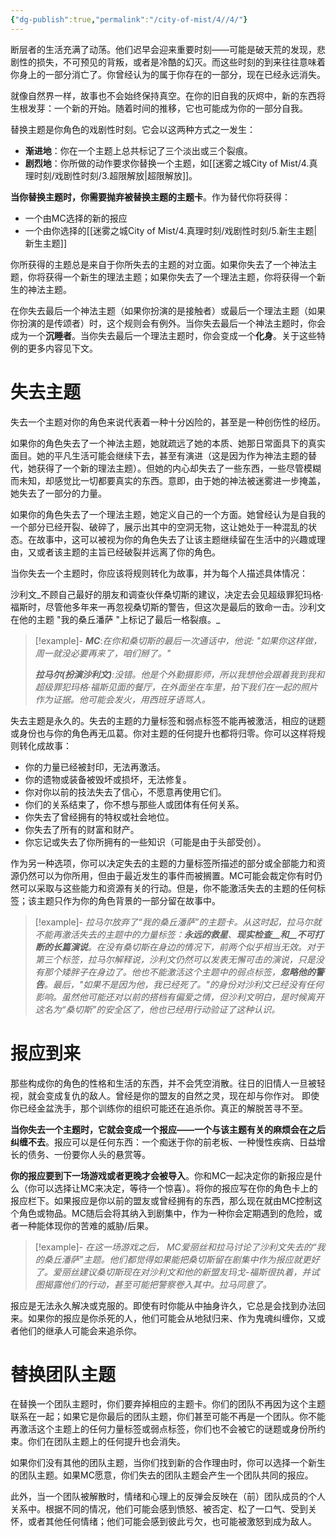 ```yaml
---
{"dg-publish":true,"permalink":"/city-of-mist/4//4/"}
---
```


断层者的生活充满了动荡。他们迟早会迎来重要时刻——可能是破天荒的发现，悲剧性的损失，不可预见的背叛，或者是冷酷的幻灭。而这些时刻的到来往往意味着你身上的一部分消亡了。你曾经认为的属于你存在的一部分，现在已经永远消失。

就像自然界一样，故事也不会始终保持真空。在你的旧自我的灰烬中，新的东西将生根发芽：一个新的开始。随着时间的推移，它也可能成为你的一部分自我。

替换主题是你角色的戏剧性时刻。它会以这两种方式之一发生：

- **渐进地**：你在一个主题上总共标记了三个淡出或三个裂痕。
- **剧烈地**：你所做的动作要求你替换一个主题，如[[迷雾之城City of Mist/4.真理时刻/戏剧性时刻/3.超限解放\|超限解放]]。

**当你替换主题时，你需要抛弃被替换主题的主题卡**。作为替代你将获得：

- 一个由MC选择的新的报应
- 一个由你选择的[[迷雾之城City of Mist/4.真理时刻/戏剧性时刻/5.新生主题\|新生主题]]

你所获得的主题总是来自于你所失去的主题的对立面。如果你失去了一个神法主题，你将获得一个新生的理法主题；如果你失去了一个理法主题，你将获得一个新生的神法主题。

在你失去最后一个神法主题（如果你扮演的是接触者）或最后一个理法主题（如果你扮演的是传颂者）时，这个规则会有例外。当你失去最后一个神法主题时，你会成为一个**沉睡者**。当你失去最后一个理法主题时，你会变成一个**化身**。关于这些特例的更多内容见下文。

# 失去主题
失去一个主题对你的角色来说代表着一种十分凶险的，甚至是一种创伤性的经历。

如果你的角色失去了一个神法主题，她就疏远了她的本质、她那日常面具下的真实面目。她的平凡生活可能会继续下去，甚至有演进（这是因为作为神法主题的替代，她获得了一个新的理法主题）。但她的内心却失去了一些东西，一些尽管模糊而未知，却感觉比一切都要真实的东西。意即，由于她的神法被迷雾进一步掩盖，她失去了一部分的力量。

如果你的角色失去了一个理法主题，她定义自己的一个方面。她曾经认为是自我的一个部分已经开裂、破碎了，展示出其中的空洞无物，这让她处于一种混乱的状态。在故事中，这可以被视为你的角色失去了让该主题继续留在生活中的兴趣或理由，又或者该主题的主旨已经破裂并远离了你的角色。

当你失去一个主题时，你应该将规则转化为故事，并为每个人描述具体情况：

沙利文_不顾自己最好的朋友和调查伙伴桑切斯的建议，决定去会见超级罪犯玛格·福斯时，尽管他多年来一再忽视桑切斯的警告，但这次是最后的致命一击。沙利文在他的主题 "我的桑丘潘萨 "上标记了最后一格裂痕。_

>[!example]- 
>_**MC**_:_在你和桑切斯的最后一次通话中，他说: "如果你这样做，周一就没必要再来了，咱们掰了。"_
>
>_**拉马尔(扮演沙利文)**:没错。他是个外勤摄影师，所以我想他会跟着我到我和超级罪犯玛格·福斯见面的餐厅，在外面坐在车里，拍下我们在一起的照片作为证据。他可能会发火，用西班牙语骂人。_

失去主题是永久的。失去的主题的力量标签和弱点标签不能再被激活，相应的谜题或身份也与你的角色再无瓜葛。你对主题的任何提升也都将归零。你可以这样将规则转化成故事：

- 你的力量已经被封印，无法再激活。
- 你的遗物或装备被毁坏或损坏，无法修复。
- 你对你以前的技法失去了信心，不愿意再使用它们。
- 你们的关系结束了，你不想与那些人或团体有任何关系。
- 你失去了曾经拥有的特权或社会地位。
- 你失去了所有的财富和财产。
- 你忘记或失去了你所拥有的一些知识（可能是由于头部受创）。

作为另一种选项，你可以决定失去的主题的力量标签所描述的部分或全部能力和资源仍然可以为你所用，但由于最近发生的事件而被搁置。MC可能会裁定你有时仍然可以采取与这些能力和资源有关的行动。但是，你不能激活失去的主题的任何标签；该主题只作为你的角色背景的一部分留在故事中。

>[!example]-
>_拉马尔放弃了“我的桑丘潘萨”的主题卡。从这时起，拉马尔就不能再激活失去的主题中的力量标签：__永远的救星__、__现实检查__和__不可打断的长篇演说__。在没有桑切斯在身边的情况下，前两个似乎相当无效。对于第三个标签，拉马尔解释说，沙利文仍然可以发表无懈可击的演说，只是没有那个矮胖子在身边了。他也不能激活这个主题中的弱点标签，__忽略他的警告__。最后，"如果不是因为他，我已经死了。"的身份对沙利文已经没有任何影响。虽然他可能还对以前的搭档有偏爱之情，但沙利文明白，是时候离开这名为“桑切斯”的安全区了，他也已经用行动验证了这种认识。_

# 报应到来

那些构成你的角色的性格和生活的东西，并不会凭空消散。往日的旧情人一旦被轻视，就会变成复仇的敌人。曾经是你的盟友的自然之灵，现在却与你作对。 即使你已经金盆洗手，那个训练你的组织可能还在追杀你。真正的解脱苦寻不至。

**当你失去一个主题时，它就会变成一个报应——一个与该主题有关的麻烦会在之后纠缠不去**。报应可以是任何东西：一个痴迷于你的前老板、一种慢性疾病、日益增长的债务、一份要你人头的悬赏等。

**你的报应要到下一场游戏或者更晚才会被导入**。你和MC一起决定你的新报应是什么（你可以选择让MC来决定，等待一个惊喜）。将你的报应写在你的角色卡上的报应栏下。如果报应是你以前的盟友或曾经拥有的东西，那么现在就由MC控制这个角色或物品。MC随后会将其纳入到剧集中，作为一种你会定期遇到的危险，或者一种能体现你的苦难的威胁/后果。

>[!example]-
>_在这一场游戏之后， MC爱丽丝和拉马讨论了沙利文失去的“我的桑丘潘萨”主题。他们都觉得如果能把桑切斯留在剧集中作为报应就更好了。爱丽丝建议桑切斯现在对沙利文和他的新盟友玛戈-福斯很执着，并试图揭露他们的行动，甚至可能把警察卷入其中。拉马同意了。_

报应是无法永久解决或克服的。即使有时你能从中抽身许久，它总是会找到办法回来。如果你的报应是你杀死的人，他们可能会从地狱归来、作为鬼魂纠缠你，又或者他们的继承人可能会来追杀你。

# 替换团队主题
在替换一个团队主题时，你们要弃掉相应的主题卡。你们的团队不再因为这个主题联系在一起；如果它是你最后的团队主题，你们甚至可能不再是一个团队。你不能再激活这个主题上的任何力量标签或弱点标签，你们也不会被它的谜题或身份所约束。你们在团队主题上的任何提升也会消失。

如果你们没有其他的团队主题，当你们找到新的合作理由时，你可以选择一个新生的团队主题。如果MC愿意，你们失去的团队主题会产生一个团队共同的报应。

此外，当一个团队被解散时，情绪和心理上的反弹会反映在（前）团队成员的个人关系中。根据不同的情况，他们可能会感到愤怒、被否定、松了一口气、受到关怀，或者其他任何情绪；他们可能会感到彼此亏欠，也可能被激怒到成为敌人。